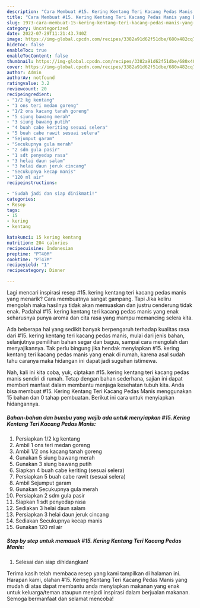 ```yaml
---
description: "Cara Membuat #15. Kering Kentang Teri Kacang Pedas Manis yang Bisa Manjain Lidah, Buat Buka Puasa Enak"
title: "Cara Membuat #15. Kering Kentang Teri Kacang Pedas Manis yang Bisa Manjain Lidah, Buat Buka Puasa Enak"
slug: 1973-cara-membuat-15-kering-kentang-teri-kacang-pedas-manis-yang-bisa-manjain-lidah-buat-buka-puasa-enak
category: Uncategorized
date: 2022-07-29T11:21:43.740Z
image: https://img-global.cpcdn.com/recipes/3382a91d62f51dbe/680x482cq70/15-kering-kentang-teri-kacang-pedas-manis-foto-resep-utama.jpg
hideToc: false
enableToc: true
enableTocContent: false
thumbnail: https://img-global.cpcdn.com/recipes/3382a91d62f51dbe/680x482cq70/15-kering-kentang-teri-kacang-pedas-manis-foto-resep-utama.jpg
cover: https://img-global.cpcdn.com/recipes/3382a91d62f51dbe/680x482cq70/15-kering-kentang-teri-kacang-pedas-manis-foto-resep-utama.jpg
author: Admin
authorAv: notfound
ratingvalue: 3.2
reviewcount: 20
recipeingredient:
- "1/2 kg kentang"
- "1 ons teri medan goreng"
- "1/2 ons kacang tanah goreng"
- "5 siung bawang merah"
- "3 siung bawang putih"
- "4 buah cabe keriting sesuai selera"
- "5 buah cabe rawit sesuai selera"
- "Sejumput garam"
- "Secukupnya gula merah"
- "2 sdm gula pasir"
- "1 sdt penyedap rasa"
- "3 helai daun salam"
- "3 helai daun jeruk cincang"
- "Secukupnya kecap manis"
- "120 ml air"
recipeinstructions:

- "Sudah jadi dan siap dinikmati!"
categories:
- Resep
tags:
- 15
- kering
- kentang

katakunci: 15 kering kentang 
nutrition: 204 calories
recipecuisine: Indonesian
preptime: "PT40M"
cooktime: "PT47M"
recipeyield: "1"
recipecategory: Dinner

---
```



Lagi mencari inspirasi resep #15. kering kentang teri kacang pedas manis yang menarik? Cara membuatnya sangat gampang. Tapi Jika keliru mengolah maka hasilnya tidak akan memuaskan dan justru cenderung tidak enak. Padahal #15. kering kentang teri kacang pedas manis yang enak seharusnya punya aroma dan cita rasa yang mampu memancing selera kita.


Ada beberapa hal yang sedikit banyak berpengaruh terhadap kualitas rasa dari #15. kering kentang teri kacang pedas manis, mulai dari jenis bahan, selanjutnya pemilihan bahan segar dan bagus, sampai cara mengolah dan menyajikannya. Tak perlu bingung jika hendak menyiapkan #15. kering kentang teri kacang pedas manis yang enak di rumah, karena asal sudah tahu caranya maka hidangan ini dapat jadi suguhan istimewa.




Nah, kali ini kita coba, yuk, ciptakan #15. kering kentang teri kacang pedas manis sendiri di rumah. Tetap dengan bahan sederhana, sajian ini dapat memberi manfaat dalam membantu menjaga kesehatan tubuh kita. Anda bisa membuat #15. Kering Kentang Teri Kacang Pedas Manis menggunakan 15 bahan dan 0 tahap pembuatan. Berikut ini cara untuk menyiapkan hidangannya.

<!--inarticleads1-->

##### Bahan-bahan dan bumbu yang wajib ada untuk menyiapkan #15. Kering Kentang Teri Kacang Pedas Manis:

1. Persiapkan 1/2 kg kentang
1. Ambil 1 ons teri medan goreng
1. Ambil 1/2 ons kacang tanah goreng
1. Gunakan 5 siung bawang merah
1. Gunakan 3 siung bawang putih
1. Siapkan 4 buah cabe keriting (sesuai selera)
1. Persiapkan 5 buah cabe rawit (sesuai selera)
1. Ambil Sejumput garam
1. Gunakan Secukupnya gula merah
1. Persiapkan 2 sdm gula pasir
1. Siapkan 1 sdt penyedap rasa
1. Sediakan 3 helai daun salam
1. Persiapkan 3 helai daun jeruk cincang
1. Sediakan Secukupnya kecap manis
1. Gunakan 120 ml air




<!--inarticleads2-->

##### Step by step untuk memasak #15. Kering Kentang Teri Kacang Pedas Manis:


1. Selesai dan siap dihidangkan!



Terima kasih telah membaca resep yang kami tampilkan di halaman ini. Harapan kami, olahan #15. Kering Kentang Teri Kacang Pedas Manis yang mudah di atas dapat membantu anda menyiapkan makanan yang enak untuk keluarga/teman ataupun menjadi inspirasi dalam berjualan makanan. Semoga bermanfaat dan selamat mencoba!
